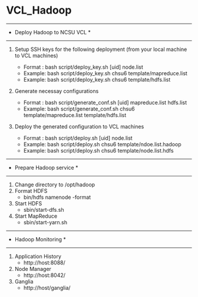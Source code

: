 VCL_Hadoop
==========

**************************************
* Deploy Hadoop to NCSU VCL          *
**************************************

1) Setup SSH keys for the following deployment (from your local machine to VCL machines)

   - Format : bash script/deploy_key.sh [uid] node.list
   - Example: bash script/deploy_key.sh chsu6 template/mapreduce.list
   - Example: bash script/deploy_key.sh chsu6 template/hdfs.list

2) Generate necessay configurations

   - Format : bash script/generate_conf.sh [uid] mapreduce.list hdfs.list
   - Example: bash script/generate_conf.sh chsu6 template/mapreduce.list template/hdfs.list

3) Deploy the generated configuration to VCL machines

   - Format : bash script/deploy.sh [uid] node.list
   - Example: bash script/deploy.sh chsu6 template/ndoe.list.hadoop
   - Example: bash script/deploy.sh chsu6 template/node.list.hdfs


**************************************
* Prepare Hadoop service             *
**************************************
1) Change directory to /opt/hadoop
2) Format HDFS
   - bin/hdfs namenode -format
3) Start HDFS
   - sbin/start-dfs.sh
4) Start MapReduce
   - sbin/start-yarn.sh

**************************************
* Hadoop Monitoring                  *
**************************************
1) Application History
   - http://host:8088/
2) Node Manager
   - http://host:8042/
3) Ganglia
   - http://host/ganglia/
